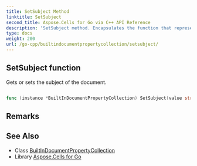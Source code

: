 ```yaml
---
title: SetSubject Method 
linktitle: SetSubject
second_title: Aspose.Cells for Go via C++ API Reference
description: 'SetSubject method. Encapsulates the function that represents setsubject in Go.'
type: docs
weight: 200
url: /go-cpp/builtindocumentpropertycollection/setsubject/
---
```


## SetSubject function

Gets or sets the subject of the document.

```go

func (instance *BuiltInDocumentPropertyCollection) SetSubject(value string)  error

```

## Remarks


## See Also

* Class [BuiltInDocumentPropertyCollection](../)
* Library [Aspose.Cells for Go](../../)

